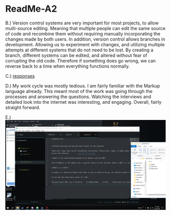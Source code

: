 # ReadMe-A2

B.) Version control systems are very important for most projects, to allow multi-source editing. Meaning that multiple people can edit the same source of code and recombine them without requiring manually incorporating the changes made by both users. In addition, version control allows branches in development. Allowing us to experiment with changes, and utilizing multiple attempts at different systems that do not need to be lost. By creating a branch, different systems can be edited, and altered without fear of corrupting the old code. Therefore if something does go wrong, we can reverse back to a time when everything functions normally.

C.) [responses](./responses.txt)

D.) My work cycle was mostly tedious. I am fairly familiar with the Markup language already. This meant most of the work was going through the processes and answering the questions. Watching the interviews and detailed look into the internet was interesting, and engaging. Overall, fairly straight forward.

E.)
![Desktop](./Images/DesktopScreencap.PNG)
